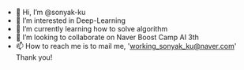 - 👋 Hi, I’m @sonyak-ku
- 👀 I’m interested in Deep-Learning
- 🌱 I’m currently learning how to solve algorithm
- 💞️ I’m looking to collaborate on Naver Boost Camp AI 3th
- 📫 How to reach me is to mail me, 'working_sonyak_ku@naver.com' Thank you!

<!---
sonyak-ku/sonyak-ku is a ✨ special ✨ repository because its `README.md` (this file) appears on your GitHub profile.
You can click the Preview link to take a look at your changes.
--->
